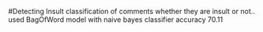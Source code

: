 #Detecting Insult
classification of comments whether they are insult or not..
used BagOfWord model with naive bayes classifier
accuracy 70.11
